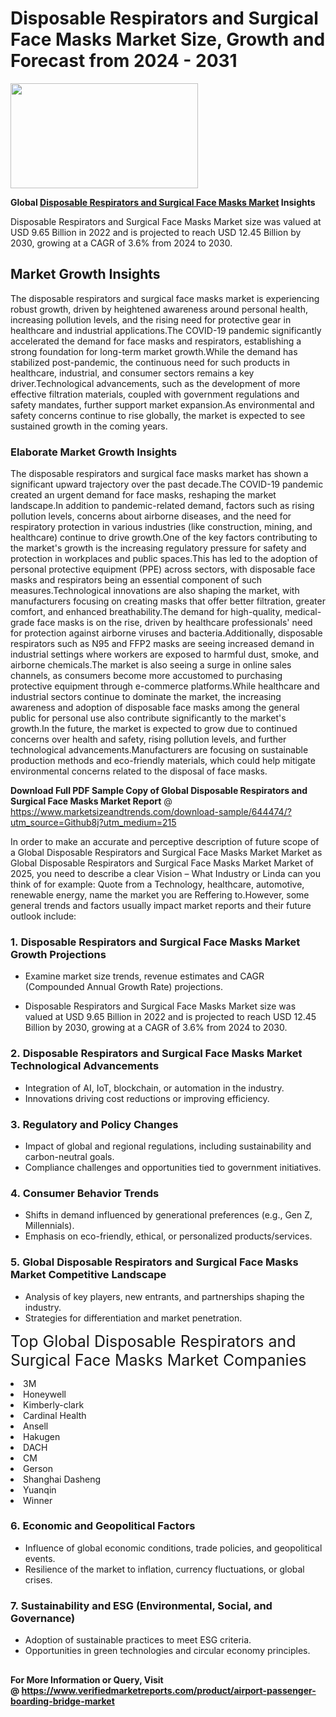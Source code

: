 <H1>Disposable Respirators and Surgical Face Masks Market Size, Growth and Forecast from 2024 - 2031</H1><img class="aligncenter size-medium wp-image-584254" src="https://thirdeyenews.in/wp-content/uploads/2024/09/Global-Market-Research-300x168.jpeg" alt="" width="300" height="168" /><p><strong>Global&nbsp;<a href="https://www.marketsizeandtrends.com/download-sample/644474/?utm_source=Github8j?utm_medium=215">Disposable Respirators and Surgical Face Masks Market</a> Insights</strong></p><p>Disposable Respirators and Surgical Face Masks Market size was valued at USD 9.65 Billion in 2022 and is projected to reach USD 12.45 Billion by 2030, growing at a CAGR of 3.6% from 2024 to 2030.</p><p><h2>Market Growth Insights</h2> The disposable respirators and surgical face masks market is experiencing robust growth, driven by heightened awareness around personal health, increasing pollution levels, and the rising need for protective gear in healthcare and industrial applications.The COVID-19 pandemic significantly accelerated the demand for face masks and respirators, establishing a strong foundation for long-term market growth.While the demand has stabilized post-pandemic, the continuous need for such products in healthcare, industrial, and consumer sectors remains a key driver.Technological advancements, such as the development of more effective filtration materials, coupled with government regulations and safety mandates, further support market expansion.As environmental and safety concerns continue to rise globally, the market is expected to see sustained growth in the coming years.<h3>Elaborate Market Growth Insights</h3> The disposable respirators and surgical face masks market has shown a significant upward trajectory over the past decade.The COVID-19 pandemic created an urgent demand for face masks, reshaping the market landscape.In addition to pandemic-related demand, factors such as rising pollution levels, concerns about airborne diseases, and the need for respiratory protection in various industries (like construction, mining, and healthcare) continue to drive growth.One of the key factors contributing to the market's growth is the increasing regulatory pressure for safety and protection in workplaces and public spaces.This has led to the adoption of personal protective equipment (PPE) across sectors, with disposable face masks and respirators being an essential component of such measures.Technological innovations are also shaping the market, with manufacturers focusing on creating masks that offer better filtration, greater comfort, and enhanced breathability.The demand for high-quality, medical-grade face masks is on the rise, driven by healthcare professionals' need for protection against airborne viruses and bacteria.Additionally, disposable respirators such as N95 and FFP2 masks are seeing increased demand in industrial settings where workers are exposed to harmful dust, smoke, and airborne chemicals.The market is also seeing a surge in online sales channels, as consumers become more accustomed to purchasing protective equipment through e-commerce platforms.While healthcare and industrial sectors continue to dominate the market, the increasing awareness and adoption of disposable face masks among the general public for personal use also contribute significantly to the market's growth.In the future, the market is expected to grow due to continued concerns over health and safety, rising pollution levels, and further technological advancements.Manufacturers are focusing on sustainable production methods and eco-friendly materials, which could help mitigate environmental concerns related to the disposal of face masks.<p><span class=""><strong>Download Full PDF Sample Copy of Global Disposable Respirators and Surgical Face Masks Market Report</strong> @ <a href="https://www.marketsizeandtrends.com/download-sample/644474/?utm_source=Github8j?utm_medium=215" target="_blank">https://www.marketsizeandtrends.com/download-sample/644474/?utm_source=Github8j?utm_medium=215</a></span></p><p>In order to make an accurate and perceptive description of future scope of a Global&nbsp;Disposable Respirators and Surgical Face Masks Market Market as Global&nbsp;Disposable Respirators and Surgical Face Masks Market Market of 2025, you need to describe a clear Vision &ndash; What Industry or Linda can you think of for example: Quote from a Technology, healthcare, automotive, renewable energy, name the market you are Reffering to.However, some general trends and factors usually impact market reports and their future outlook include:</p><h3>1.&nbsp;<strong>Disposable Respirators and Surgical Face Masks Market Growth Projections</strong></h3><ul><li>Examine market size trends, revenue estimates and CAGR (Compounded Annual Growth Rate) projections.</li><li><p>Disposable Respirators and Surgical Face Masks Market size was valued at USD 9.65 Billion in 2022 and is projected to reach USD 12.45 Billion by 2030, growing at a CAGR of 3.6% from 2024 to 2030.</p></li></ul><h3>2.&nbsp;<strong>Disposable Respirators and Surgical Face Masks Market Technological Advancements</strong></h3><ul><li>Integration of AI, IoT, blockchain, or automation in the industry.</li><li>Innovations driving cost reductions or improving efficiency.</li></ul><h3>3.&nbsp;<strong>Regulatory and Policy Changes</strong></h3><ul><li>Impact of global and regional regulations, including sustainability and carbon-neutral goals.</li><li>Compliance challenges and opportunities tied to government initiatives.</li></ul><h3>4.&nbsp;<strong>Consumer Behavior Trends</strong></h3><ul><li>Shifts in demand influenced by generational preferences (e.g., Gen Z, Millennials).</li><li>Emphasis on eco-friendly, ethical, or personalized products/services.</li></ul><h3>5.&nbsp;<strong>Global Disposable Respirators and Surgical Face Masks Market Competitive Landscape</strong></h3><ul><li>Analysis of key players, new entrants, and partnerships shaping the industry.</li><li>Strategies for differentiation and market penetration.</li></ul><p data-pm-slice="1 1 []"><span style="color: inherit; font-family: inherit; font-size: 25px;">Top Global Disposable Respirators and Surgical Face Masks Market Companies</span></p><div class="" data-test-id=""><p><li>3M</li><li> Honeywell</li><li> Kimberly-clark</li><li> Cardinal Health</li><li> Ansell</li><li> Hakugen</li><li> DACH</li><li> CM</li><li> Gerson</li><li> Shanghai Dasheng</li><li> Yuanqin</li><li> Winner</li></p></div><h3>6.&nbsp;<strong>Economic and Geopolitical Factors</strong></h3><ul><li>Influence of global economic conditions, trade policies, and geopolitical events.</li><li>Resilience of the market to inflation, currency fluctuations, or global crises.</li></ul><h3>7.&nbsp;<strong>Sustainability and ESG (Environmental, Social, and Governance)</strong></h3><ul><li>Adoption of sustainable practices to meet ESG criteria.</li><li>Opportunities in green technologies and circular economy principles.</li></ul><h2><strong style="font-size: 14px;">For More Information or Query, Visit @&nbsp;</strong><a style="background-color: #ffffff; font-size: 14px;" href="https://www.marketsizeandtrends.com/report/disposable-respirators-and-surgical-face-masks-market/" target="_blank">https://www.verifiedmarketreports.com/product/airport-passenger-boarding-bridge-market</a></h2>